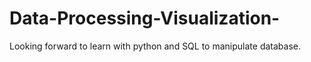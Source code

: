 # Data-Processing-Visualization-
Looking forward to learn with python and SQL to manipulate database.
